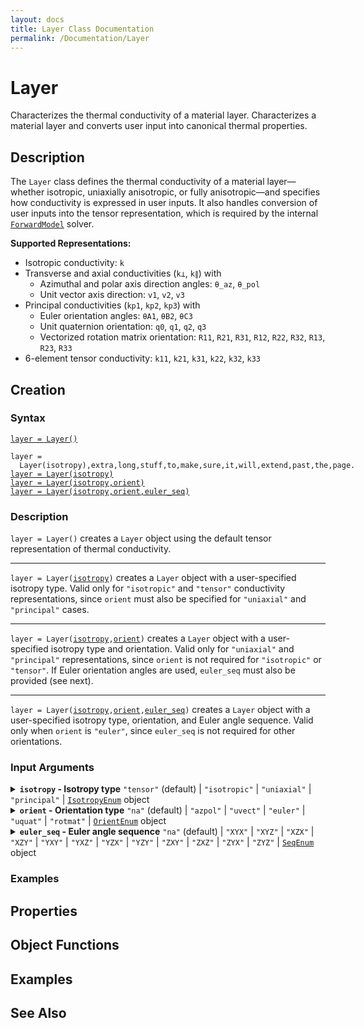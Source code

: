 ```yaml
---
layout: docs
title: Layer Class Documentation
permalink: /Documentation/Layer
---
```


# Layer

Characterizes the thermal conductivity of a material layer.
Characterizes a material layer and converts user input into canonical thermal properties.

## Description

The `Layer` class defines the thermal conductivity of a material layer—whether isotropic, uniaxially anisotropic, or fully anisotropic—and specifies how conductivity is expressed in user inputs. It also handles conversion of user inputs into the tensor representation, which is required by the internal [`ForwardModel`](MLTI/Documentation/ForwardModel) solver.

**Supported Representations:**
* Isotropic conductivity: `k`
* Transverse and axial conductivities (`k⊥`, `k∥`) with
   * Azimuthal and polar axis direction angles: `θ_az`, `θ_pol`
   * Unit vector axis direction: `v1`, `v2`, `v3`
* Principal conductivities (`kp1`, `kp2`, `kp3`) with
   * Euler orientation angles: `θA1`, `θB2`, `θC3`
   * Unit quaternion orientation: `q0`, `q1`, `q2`, `q3`
   * Vectorized rotation matrix orientation: `R11`, `R21`, `R31`, `R12`, `R22`, `R32`, `R13`, `R23`, `R33`
* 6-element tensor conductivity: `k11`, `k21`, `k31`, `k22`, `k32`, `k33`

## Creation

### Syntax

[`layer = Layer()`](#d1)<br>
<style>
code.hang {
  display: inline-block;   /* instead of block */
  white-space: pre-wrap;
  padding-left: 2ch;
  text-indent: -2ch;
}
</style>
<a href="#d2"><code class="hang">layer = Layer(isotropy),extra,long,stuff,to,make,sure,it,will,extend,past,the,page.</code></a><br>
[`layer = Layer(isotropy)`](#d2)<br>
[`layer = Layer(isotropy,orient)`](#d3)<br>
[`layer = Layer(isotropy,orient,euler_seq)`](#d4)<br>

### Description

<a id="d1"></a>

`layer = Layer()` creates a `Layer` object using the default tensor representation of thermal conductivity.

<a id="d2"></a>

<hr>

`layer = Layer(`[`isotropy`](#isotropy-argument)`)` creates a `Layer` object with a user-specified isotropy type.
Valid only for `"isotropic"` and `"tensor"` conductivity representations, since `orient` must also be specified for `"uniaxial"` and `"principal"` cases.

<a id="d3"></a>

<hr>

`layer = Layer(`[`isotropy`](#isotropy-argument)`,`[`orient`](#orient-argument)`)` creates a `Layer` object with a user-specified isotropy type and orientation.
Valid only for `"uniaxial"` and `"principal"` representations, since `orient` is not required for `"isotropic"` or `"tensor"`.
If Euler orientation angles are used, `euler_seq` must also be provided (see next).

<a id="d4"></a>

<hr>

`layer = Layer(`[`isotropy`](#isotropy-argument)`,`[`orient`](#orient-argument)`,`[`euler_seq`](#euler-seq-argument)`)` creates a `Layer` object with a user-specified isotropy type, orientation, and Euler angle sequence. Valid only when `orient` is `"euler"`, since `euler_seq` is not required for other orientations.


### Input Arguments
<details class="custom-details" id="isotropy-argument">
    <summary>
        <span class="summary-text">
            <b><code>isotropy</code> - Isotropy type</b>
            <span class="subline">
              <code>"tensor"</code> (default) | <code>"isotropic"</code> | <code>"uniaxial"</code> | <code>"principal"</code> | <a href="{{ '/Documentation/IsotropyEnum' | relative_url }}"><code>IsotropyEnum</code></a> object
            </span>
        </span>
    </summary>
    <div>
        <p>
            Isotropy type specifies the isotropy level of the layer.
        </p>
        <ul>
            <li><code>"isotropic"</code>: For scalar thermal conductivity <code>k</code></li>
            <li>
                <code>"uniaxial"</code>: For 2 principal thermal conductivities, transverse (<code>k⊥</code>) and axial (<code>k∥</code>).
            </li>
            <li><code>"principal"</code>: For 3 principal thermal conductivities sorted in descending order, <code>kp1 > kp2 > kp3</code></li>
            <li><code>"tensor"</code>: For 6-element thermal conductivity tensor <code>k11</code>, <code>k21</code>, <code>k31</code>, <code>k22</code>, <code>k32</code>, <code>k33</code></li>
        </ul>
        <p>
            <code>char</code> and <code>string</code> inputs are *case-insensitive* and may be specified as a unique leading substring of any one of the above listed options.
        </p>
        <p>
            <b>Data Types:</b> <code>char</code> | <code>string</code> | <a href="{{ '/Documentation/IsotropyEnum' | relative_url }}"><code>IsotropyEnum</code></a>
        </p>
    </div>
</details>

<details class="custom-details" id="orient-argument">
    <summary>
        <span class="summary-text">
            <b><code>orient</code> - Orientation type</b>
            <span class="subline">
                <code>"na"</code> (default) | <code>"azpol"</code> | <code>"uvect"</code> | <code>"euler"</code> | <code>"uquat"</code> | <code>"rotmat"</code> | <a href="{{ '/Documentation/OrientEnum' | relative_url }}"><code>OrientEnum</code></a> object
            </span>
        </span>
    </summary>
    <div>
        <p>
            Orientation type specifies the symmetric axis direction (<code>isotropy="uniaxial"</code>) or the principal axes orientation (<code>isotropy="principal"</code>).
            Required only when <code>isotropy</code> equals either <code>"uniaxial"</code> or <code>"principal"</code>.
        </p>
        <ul>
            <li><code>"azpol"</code>: For representing the symmetric axis direction as azimuthal <code>θ_az</code> and polar <code>θ_pol</code> angles. Valid only when <code>film_isotropy = "uniaxial"</code>.</li>
            <li><code>"uvect"</code>: For representing the symmetric axis direction as a unit vector <code>v1</code>, <code>v2</code>, <code>v3</code>. Use only when <code>film_isotropy = "uniaxial"</code>.</li>
            <li><code>"euler"</code>: For representing the orientation of the principal axes as Euler angles <code>θA1</code>, <code>θB2</code>, <code>θC3</code>, with <code>A</code>, <code>B</code>, <code>C</code> \(\in\) {<code>'X'</code>, <code>'Y'</code>, <code>'Z'</code>}</li>
            <li><code>"uquat"</code>: For representing the orientation of the principal axes as a unit quaternion <code>q1</code>, <code>q2</code>, <code>q3</code>, <code>q4</code>.</li>
            <li><code>"rotmat"</code>: For representing the orientation of the principal axes as a vectorized rotation matrix <code>R11</code>, <code>R21</code>, <code>R31</code>, <code>R12</code>, <code>R22</code>, <code>R32</code>, <code>R13</code>, <code>R23</code>, <code>R33</code>.</li>
        </ul>
        <p>
            <code>char</code> and <code>string</code> inputs are *case-insensitive* and may be specified as a unique leading substring of any one of the above listed options.
        </p>
        <p>
            <b>Data Types:</b> <code>char</code> | <code>string</code> | <a href="{{ '/Documentation/OrientEnum' | relative_url }}"><code>OrientEnum</code></a>
        </p>
    </div>
</details>

<details class="custom-details" id="euler-seq-argument">
    <summary>
        <span class="summary-text">
            <b><code>euler_seq</code> - Euler angle sequence</b>
            <span class="subline">
                <code>"na"</code> (default) | <code>"XYX"</code> | <code>"XYZ"</code> | <code>"XZX"</code> | <code>"XZY"</code> | <code>"YXY"</code> | <code>"YXZ"</code> | <code>"YZX"</code> | <code>"YZY"</code> | <code>"ZXY"</code> | <code>"ZXZ"</code> | <code>"ZYX"</code> | <code>"ZYZ"</code> | <a href="{{ '/Documentation/SeqEnum' | relative_url }}"><code>SeqEnum</code></a> object
            </span>
        </span>
    </summary>
    <div>
        <p>
            Euler angle sequence specified as three axes.
            I.e., computes the rotation matrix as \(\mathbf{R} = \mathbf{R}_a\left(\theta_1\right) \cdot \mathbf{R}_b\left(\theta_2\right) \cdot \mathbf{R}_c\left(\theta_3\right)\), where \(a, b, c \in \left\{x, y, z\right\}\) are the 1st, 2nd, and 3rd characters of the input character array, and:
        </p>
        <p>
            \(
            {\mathbf{R}_x(\theta) =
            \begin{bmatrix}
            1 & 0 & 0 \\
            0 & \cos\theta & -\sin\theta \\
            0 & \sin\theta & \cos\theta
            \end{bmatrix}},\,
            {\mathbf{R}_y(\theta) =
            \begin{bmatrix}
            \cos\theta & 0 & \sin\theta \\
            0 & 1 & 0 \\
            -\sin\theta & 0 & \cos\theta
            \end{bmatrix}},\,
            {\mathbf{R}_z(\theta) =
            \begin{bmatrix}
            \cos\theta & -\sin\theta & 0 \\
            \sin\theta & \cos\theta & 0 \\
            0 & 0 & 1
            \end{bmatrix}}
            \)
        </p>
        <p>
            Required only when <code>orient</code> equals <code>"euler"</code>.
        </p>
        <p>
            <code>char</code> and <code>string</code> inputs are *case-insensitive* and may be specified as a unique leading substring of any one of the above listed options.
        </p>
        <p>
            <b>Data Types:</b> <code>char</code> | <code>string</code> | <a href="{{ '/Documentation/SeqEnum' | relative_url }}"><code>SeqEnum</code></a>
        </p>
    </div>
</details>

### Examples


## Properties

## Object Functions

## Examples

## See Also
